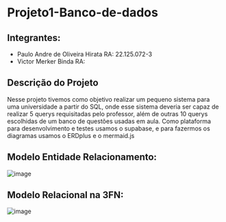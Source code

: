 # Projeto1-Banco-de-dados

## Integrantes:
-  Paulo Andre de Oliveira Hirata RA: 22.125.072-3
-  Victor Merker Binda RA:

## Descrição do Projeto
Nesse projeto tivemos como objetivo realizar um pequeno sistema para uma universidade a partir do SQL, onde esse sistema deveria ser capaz de realizar 5 querys requisitadas pelo professor, além de outras 10 querys escolhidas de um banco de questões usadas em aula. Como plataforma para desenvolvimento e testes usamos o supabase, e para fazermos os diagramas usamos o ERDplus e o mermaid.js

##  Modelo Entidade Relacionamento:
![image](https://github.com/user-attachments/assets/20c00a10-0366-433b-8c63-87239ad72c96)

##  Modelo Relacional na 3FN:
![image](https://github.com/user-attachments/assets/29b68a53-6c22-462e-9e11-8469a095bb02)
